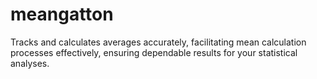 # meangatton
Tracks and calculates averages accurately, facilitating mean calculation processes effectively, ensuring dependable results for your statistical analyses.
